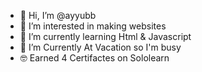 - 👋 Hi, I’m @ayyubb
- 👀 I’m interested in making websites
- 🌱 I’m currently learning Html & Javascript
- 🌴 I’m Currently At Vacation so I'm busy
- 🤓 Earned 4 Certifactes on Sololearn


<!---
ayyubb/ayyubb is a ✨ special ✨ repository because its `README.md` (this file) appears on your GitHub profile.
You can click the Preview link to take a look at your changes.
--->
